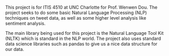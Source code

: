 This project is for ITIS 4510 at UNC Charlotte for Prof. Wenwen Dou. The project seeks to do some basic Natural Language Processing (NLP) techniques on tweet data, as well as some higher level analysis like sentiment analysis.

The main library being used for this project is the Natural Language Tool Kit (NLTK) which is standard in the NLP world. The project also uses standard data science libraries such as pandas to give us a nice data structure for our data.
